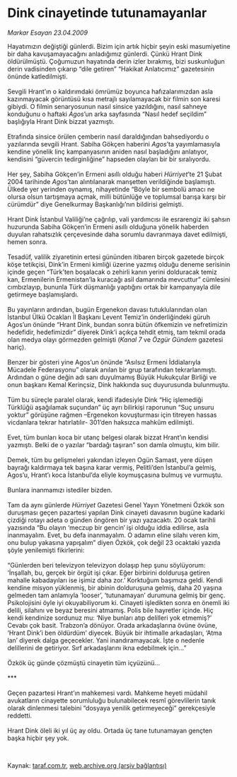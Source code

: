 # Dink cinayetinde tutunamayanlar

*Markar Esayan 23.04.2009*

<div class="taraf_structure_2col_1zq">
<div class="margen_n">



 <p>Hayatımızın değiştiği günlerdi. Bizim için artık hiçbir şeyin eski masumiyetine bir daha kavuşamayacağını anladığımız günlerdi. Çünkü Hrant Dink öldürülmüştü. Çoğumuzun hayatında derin izler bırakmış, bizi suskunluğun derin vadisinden çıkarıp “dile getiren” “Hakikat Anlatıcımız” gazetesinin önünde katledilmişti. <br/><br/>Sevgili Hrant’ın o kaldırımdaki ömrümüz boyunca hafızalarımızdan asla kazınmayacak görüntüsü kısa metrajlı sayılamayacak bir filmin son karesi gibiydi. O filmin senaryosunun nasıl sinsice yazıldığını, nasıl sahneye konduğunu o haftaki <i>Agos</i>’un arka sayfasında “Nasıl hedef seçildim” başlığıyla Hrant Dink bizzat yazmıştı. <br/><br/>Etrafında sinsice örülen çemberin nasıl daraldığından bahsediyordu o yazılarında sevgili Hrant. Sabiha Gökçen haberini <i>Agos</i>’ta yayımlamasıyla kendine yönelik linç kampanyasının aniden nasıl başladığını anlatıyor, kendisini “güvercin tedirginliğine” hapseden olayları bir bir sıralıyordu. <br/><br/>Her şey, Sabiha Gökçen’in Ermeni asıllı olduğu haberi <i>Hürriyet</i>’te 21 Şubat 2004 tarihinde <i>Agos</i>’tan alıntılanarak manşetten verildiğinde başlamıştı. Ülkede yer yerinden oynamış, nihayetinde “Böyle bir sembolü amacı ne olursa olsun tartışmaya açmak, milli bütünlüğe ve toplumsal barışa karşı bir cürümdür” diye Genelkurmay Başkanlığı’nın bildirisi gelmişti. <br/><br/>Hrant Dink İstanbul Valiliği’ne çağrılıp, vali yardımcısı ile esrarengiz iki şahsın huzurunda Sabiha Gökçen’in Ermeni asıllı olduğuna yönelik haberden duyulan rahatsızlık çerçevesinde daha sorumlu davranmaya davet edilmişti, hemen sonra. <br/><br/>Tesadüf, valilik ziyaretinin ertesi gününden itibaren birçok gazetede birçok köşe tetikçisi, Dink’in Ermeni kimliği üzerine yazmış olduğu deneme serisinin içinde geçen “Türk’ten boşalacak o zehirli kanın yerini dolduracak temiz kan, Ermenilerin Ermenistan’la kuracağı asil damarında mevcuttur” cümlesini cımbızlayıp, bununla Türk düşmanlığı yaptığını ortak bir kampanyayla dile getirmeye başlamışlardı. <br/><br/>Bu yayınların ardından, bugün Ergenekon davası tutuklularından olan İstanbul Ülkü Ocakları İl Başkanı Levent Temiz’in önderliğindeki güruh Agos’un önünde “Hrant Dink, bundan sonra bütün öfkemizin ve nefretimizin hedefidir, hedefimizdir” diyerek Dink’i açıkça tehdit etmiş, tam tekmil orada olan medya olayı görmezden gelmişti (<i>Kanal 7</i> ve <i>Özgür Gündem</i> gazetesi hariç). <br/><br/>Benzer bir gösteri yine Agos’un önünde “Asılsız Ermeni İddialarıyla Mücadele Federasyonu” olarak anılan bir grup tarafından tekrarlanmıştı. Ardından o güne değin adı sanı duyulmamış Büyük Hukukçular Birliği ve onun başkanı Kemal Kerinçsiz, Dink hakkında suç duyurusunda bulunmuştu. <br/><br/>Tüm bu süreçle paralel olarak, kendi ifadesiyle Dink “Hiç işlemediği Türklüğü aşağılamak suçundan” üç ayrı bilirkişi raporunun “Suç unsuru yoktur” görüşüne rağmen –Ergenekon kovuşturması için titreyen hassas vicdanlara tekrar hatırlatılır- 301’den haksızca mahkûm edilmişti. <br/><br/>Evet, tüm bunları koca bir utanç belgesi olarak bizzat Hrant’ın kendisi yazmıştı. Belki de o yazılar “bardağı taşıran” son damla olmuştu, kim bilir. <br/><br/>Demek, tüm bu gelişmeleri yakından izleyen Ogün Samast, yere düşen bayrağı kaldırmaya tek başına karar vermiş, Pelitli’den İstanbul’a gelmiş, Agos’u, Hrant’ı koca İstanbul’da eliyle koymuşçasına bulmuş ve vurmuştu. <br/><br/>Bunlara inanmamızı istediler bizden. <br/><br/>Tam da aynı günlerde <i>Hürriyet</i> Gazetesi Genel Yayın Yönetmeni Özkök son duruşması geçen pazartesi yapılan Dink cinayeti davasının bugüne kadarki çizdiği rotayı adeta o günden öngören bir yazı yazacaktı. 20 ocak tarihli yazısında “Bu olayın ‘meczup bir gencin’<b> </b>işi olduğu iddia edilirse, asla inanmayalım. Evet, bu defa inanmayalım. O adamın eline silahı veren kim, onu bulup yakasına yapışalım” diyen Özkök, çok değil 23 ocaktaki yazıda şöyle yenilemişti fikirlerini: <br/><br/>“Günlerden beri televizyon televizyon dolaşıp hep şunu söylüyorum: ‘İnşallah, bu, gerçek bir örgüt işi çıkar. Eğer birbirini dolduruşa getiren mahalle kabadayıları ise işimiz daha zor.’ Korktuğum başımıza geldi. Kendi kendine misyon yüklenmiş, bir abinin dolduruşuna gelmiş, daha 20 yaşına gelmeden tam anlamıyla ‘looser’, ‘tutunamayan’ durumuna gelmiş bir genç. Psikolojisini öyle iyi okuyabiliyorum ki. Cinayeti işledikten sonra en önemli iki delili, silahını ve beyaz beresini atmamış. Polis bile hayretler içinde. Hiç kendi kendinize sordunuz mu: ‘Niye bunları atıp delilleri yok etmemiş?’ Cevabı çok basit. Trabzon’a dönüyor. Orada arkadaşlarına övüne övüne, ‘Hrant Dink’i ben öldürdüm’ diyecek. Büyük bir ihtimalle arkadaşları, ‘Atma lan’ diyerek dalga geçecekler. Yani inandıramayacak. İşte o nedenle delillerini de getiriyor. Sırf arkadaşlarını ikna edebilmek için...” <br/><br/>Özkök üç günde çözmüştü cinayetin tüm içyüzünü... <br/><br/>*** <br/><br/>Geçen pazartesi Hrant’ın mahkemesi vardı. Mahkeme heyeti müdahil avukatların cinayette sorumluluğu bulunabilecek resmî görevlilerin tanık olarak dinlenmesi talebini “dosyaya yenilik getirmeyeceği” gerekçesiyle reddetti. <br/><br/>Hrant Dink öleli iki yıl üç ay oldu. Ortada üç tane tutunamayan gençten başka hiçbir şey yok.</p>

<br/>


<div id="taraf_not">
</div>

</div>


</div>

Kaynak: [taraf.com.tr](http://www.taraf.com.tr:80/makale/5186.htm), [web.archive.org (arşiv bağlantısı)](http://web.archive.org/web/20090508151431/http://www.taraf.com.tr:80/makale/5186.htm)
